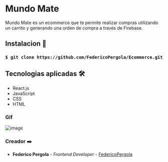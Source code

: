 # Mundo Mate

Mundo Mate es un ecommerce que te permite realizar compras utilizando un carrito y generando una orden de compra a través de Firebase. 


## Instalacion 🚀

### `$ git clone https://github.com/FedericoPergola/Ecommerce.git`



## Tecnologias aplicadas 🛠️

* React.js
* JavaScript
* CSS
* HTML


### Gif

![image](./public/assests/gif1.gif)


### Creador ✒️

* **Federico Pergola** - *Frontend Developer* - [FedericoPergola](https://github.com/FedericoPergola/Ecommerce)
